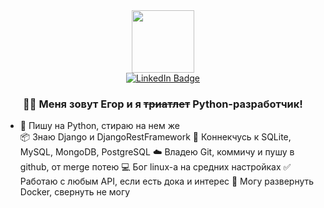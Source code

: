 <div id="header" align="center">
  <img src="https://media.giphy.com/media/lP8xu5t2DLGG045H8F/giphy.gif" width="100"/>


<div id="badges" align="center">
    <a href="https://www.linkedin.com/in/egor-datsishin/">
  <img src="https://img.shields.io/badge/LinkedIn-blue?logo=linkedin&logoColor=white&style=for-the-badge" alt="LinkedIn Badge"/>
  </a>
</div>

<img src="https://komarev.com/ghpvc/?username=datsishin&style=flat-square&color=blue" alt=""/>
  
<!--    Добро пожаловать!
  <img src="https://media.giphy.com/media/hvRJCLFzcasrR4ia7z/giphy.gif" width="30px"/> -->
<!-- 
  <div align="center">
  <img src="https://media.giphy.com/media/dWesBcTLavkZuG35MI/giphy.gif" width="600" height="300"/> -->
<!-- </div> -->
  ###
  ### :man_technologist: Меня зовут Егор и я <del>триатлет</del> Python-разработчик!
  
 </div>
<ul>
  <li>🐍 Пишу на Python, стираю на нем же</li>
📦 Знаю Django и DjangoRestFramework
🔗 Коннекчусь к SQLite, MySQL, MongoDB, PostgreSQL
☁️ Владею Git, коммичу и пушу в github, от merge потею 
💻 Бог linux-а на средних настройках
✅ Работаю с любым API, если есть дока и интерес
🐳 Могу развернуть Docker, свернуть не могу
</ul>

